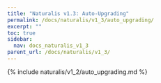 ```yaml
---
title: "Naturalis v1.3: Auto-Upgrading"
permalink: /docs/naturalis/v1_3/auto_upgrading/
excerpt: ""
toc: true
sidebar:
  nav: docs_naturalis_v1_3
parent_url: /docs/naturalis/v1_3/
---
```


{% include naturalis/v1_2/auto_upgrading.md %}
